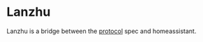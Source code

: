 # Lanzhu

Lanzhu is a bridge between the [protocol](https://gist.github.com/marnixah/7714c3d166733bec7ea90ffe1aa8ad35) spec and homeassistant.
